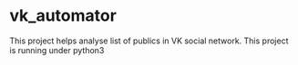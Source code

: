 vk_automator
============

This project helps analyse list of publics in VK social network.
This project is running under python3

